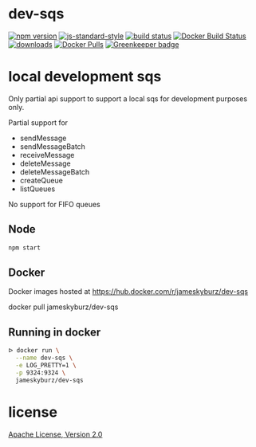 # dev-sqs

[![npm version](https://img.shields.io/npm/v/dev-sqs.svg)](https://npm.im/dev-sqs)
[![js-standard-style](https://img.shields.io/badge/code_style-standard-brightgreen.svg)](https://github.com/feross/standard)
[![build status](https://api.travis-ci.org/JamesKyburz/dev-sqs.svg)](https://travis-ci.org/JamesKyburz/dev-sqs)
[![Docker Build Status](https://github.com/jameskyburz/dev-sqs/workflows/Docker%20Image%20CI/badge.svg)](https://github.com/JamesKyburz/dev-sqs/tree/master/.github/workflows)
[![downloads](https://img.shields.io/npm/dm/dev-sqs.svg)](https://npmjs.org/package/dev-sqs)
[![Docker Pulls](https://img.shields.io/docker/pulls/jameskyburz/dev-sqs.svg)](<>) [![Greenkeeper badge](https://badges.greenkeeper.io/JamesKyburz/dev-sqs.svg)](https://greenkeeper.io/)

# local development sqs

Only partial api support to support a local sqs for development purposes only.

Partial support for

- sendMessage
- sendMessageBatch
- receiveMessage
- deleteMessage
- deleteMessageBatch
- createQueue
- listQueues

No support for FIFO queues

## Node

```sh
npm start
```

## Docker

Docker images hosted at <https://hub.docker.com/r/jameskyburz/dev-sqs>

docker pull jameskyburz/dev-sqs

## Running in docker

```sh
ᐅ docker run \
  --name dev-sqs \
  -e LOG_PRETTY=1 \
  -p 9324:9324 \
  jameskyburz/dev-sqs
```

# license

[Apache License, Version 2.0](LICENSE)

